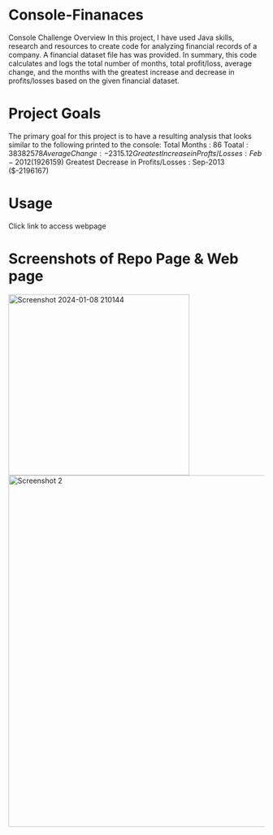 # Console-Finanaces
Console Challenge
Overview
In this project, I have used Java skills, research and resources to create code for analyzing financial records of a company. A financial dataset file has was provided. In summary, this code calculates and logs the total number of months, total profit/loss, average change, and the months with the greatest increase and decrease in profits/losses based on the given financial dataset.

# Project Goals
The primary goal for this project is to have a resulting analysis that looks similar to the following printed to the console:
Total Months : 86
Toatal : $38382578
Average Change : -2315.12
Greatest Increase in Profts/Losses : Feb-2012 ($1926159)
Greatest Decrease in Profits/Losses : Sep-2013 ($-2196167)

# Usage
Click link to access webpage

# Screenshots of Repo Page & Web page

<img width="356" alt="Screenshot 2024-01-08 210144" src="https://github.com/mosesalabi21/Console-Finanaces/assets/151676316/2406484a-6d08-4e61-976d-828670a06bce">
<img width="692" alt="Screenshot 2" src="https://github.com/mosesalabi21/Console-Finanaces/assets/151676316/39bb086d-5710-4649-8b56-899dd62ef07d">


